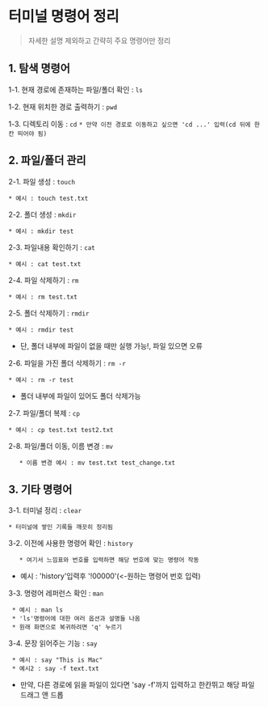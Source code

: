 # 터미널 명령어 정리
> 자세한 설명 제외하고 간략히 주요 명령어만 정리

## 1. 탐색 명령어
1-1. 현재 경로에 존재하는 파일/폴더 확인 : `ls`

1-2. 현재 위치한 경로 출력하기 : `pwd`

1-3. 디렉토리 이동 : `cd`
`* 만약 이전 경로로 이동하고 싶으면 'cd ...' 입력(cd 뒤에 한 칸 띄어야 됨)`

## 2. 파일/폴더 관리

2-1. 파일 생성 : `touch`

```* 예시 : touch test.txt```

2-2. 폴더 생성 : `mkdir`

```* 예시 : mkdir test```

2-3. 파일내용 확인하기 : `cat`

```* 예시 : cat test.txt```

2-4. 파일 삭제하기 : `rm`

```* 예시 : rm test.txt```

2-5. 폴더 삭제하기 : `rmdir`

```* 예시 : rmdir test```
   - 단, 폴더 내부에 파일이 없을 때만 실행 가능!, 파일 있으면 오류
     
2-6. 파일을 가진 폴더 삭제하기 : `rm -r`

```* 예시 : rm -r test```
  - 폴더 내부에 파일이 있어도 폴더 삭제가능
  
2-7. 파일/폴더 복제 : `cp`

```* 예시 : cp test.txt test2.txt```

2-8. 파일/폴더 이동, 이름 변경 : `mv`

```* 파일이동 예시 : mv test
   * 이름 변경 예시 : mv test.txt test_change.txt
```

## 3. 기타 명령어
3-1. 터미널 정리 : `clear`

```* 터미널에 쌓인 기록들 깨끗히 정리됨```

3-2. 이전에 사용한 명령어 확인 : `history`

```* 해당 명령어를 입력하고 엔터를 치면, 번호와 명령어 나열되고,
   * 여기서 느낌표와 번호를 입력하면 해당 번호에 맞는 명령어 작동
```
   - 예시 : 'history'입력후 '!00000'(<-원하는 명령어 번호 입력)

3-3. 명령어 레퍼런스 확인 : `man`

```
 * 예시 : man ls
 * 'ls'명령어에 대한 여러 옵션과 설명들 나옴
 * 원래 화면으로 복귀하려면 'q' 누르기
```

3-4. 문장 읽어주는 기능 : `say`

```
 * 예시 : say "This is Mac"
 * 예시2 : say -f text.txt
```
  - 만약, 다른 경로에 읽을 파일이 있다면 'say -f'까지 입력하고 한칸뛰고 해당 파일 드래그 앤 드롭
